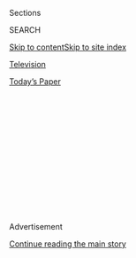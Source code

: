 <div id="app">

<div>

<div>

<div>

<div class="NYTAppHideMasthead css-1q2w90k e1suatyy0">

<div class="section css-ui9rw0 e1suatyy2">

<div class="css-eph4ug er09x8g0">

<div class="css-6n7j50">

</div>

<span class="css-1dv1kvn">Sections</span>

<div class="css-10488qs">

<span class="css-1dv1kvn">SEARCH</span>

</div>

[Skip to content](#site-content)[Skip to site
index](#site-index)

</div>

<div id="masthead-section-label" class="css-1wr3we4 eaxe0e00">

[Television](https://www.nytimes3xbfgragh.onion/section/arts/television)

</div>

<div class="css-10698na e1huz5gh0">

</div>

</div>

<div id="masthead-bar-one" class="section hasLinks css-15hmgas e1csuq9d3">

<div class="css-uqyvli e1csuq9d0">

</div>

<div class="css-1uqjmks e1csuq9d1">

</div>

<div class="css-9e9ivx">

[](https://myaccount.nytimes3xbfgragh.onion/auth/login?response_type=cookie&client_id=vi)

</div>

<div class="css-1bvtpon e1csuq9d2">

[Today’s
Paper](https://www.nytimes3xbfgragh.onion/section/todayspaper)

</div>

</div>

</div>

</div>

<div data-aria-hidden="false">

<div id="site-content" data-role="main">

<div>

<div class="css-1aor85t" style="opacity:0.000000001;z-index:-1;visibility:hidden">

<div class="css-1hqnpie">

<div class="css-epjblv">

<span class="css-17xtcya">[Television](/section/arts/television)</span><span class="css-x15j1o">|</span><span class="css-fwqvlz">What’s
on TV Thursday: ‘In My Skin’ and ‘The
Birds’</span>

</div>

<div class="css-k008qs">

<div class="css-1iwv8en">

<span class="css-18z7m18"></span>

<div>

</div>

</div>

<span class="css-1n6z4y">https://nyti.ms/30dQ9x4</span>

<div class="css-1705lsu">

<div class="css-4xjgmj">

<div class="css-4skfbu" data-role="toolbar" data-aria-label="Social Media Share buttons, Save button, and Comments Panel with current comment count" data-testid="share-tools">

  - 
  - 
  - 
  - 
    
    <div class="css-6n7j50">
    
    </div>

  - 

</div>

</div>

</div>

</div>

</div>

</div>

<div id="NYT_TOP_BANNER_REGION" class="css-13pd83m">

</div>

<div id="top-wrapper" class="css-1sy8kpn">

<div id="top-slug" class="css-l9onyx">

Advertisement

</div>

[Continue reading the main
story](#after-top)

<div class="ad top-wrapper" style="text-align:center;height:100%;display:block;min-height:250px">

<div id="top" class="place-ad" data-position="top" data-size-key="top">

</div>

</div>

<div id="after-top">

</div>

</div>

<div>

<div id="sponsor-wrapper" class="css-1hyfx7x">

<div id="sponsor-slug" class="css-19vbshk">

Supported by

</div>

[Continue reading the main
story](#after-sponsor)

<div id="sponsor" class="ad sponsor-wrapper" style="text-align:center;height:100%;display:block">

</div>

<div id="after-sponsor">

</div>

</div>

<div class="css-186x18t">

</div>

<div class="css-1vkm6nb ehdk2mb0">

# What’s on TV Thursday: ‘In My Skin’ and ‘The Birds’

</div>

A coming-of-age comedy series comes to Hulu. And a thriller from Alfred
Hitchcock is on TCM.

<div class="css-79elbk" data-testid="photoviewer-wrapper">

<div class="css-z3e15g" data-testid="photoviewer-wrapper-hidden">

</div>

<div class="css-1a48zt4 ehw59r15" data-testid="photoviewer-children">

![<span class="css-16f3y1r e13ogyst0" data-aria-hidden="true">Gabrielle
Creevy in “In My
Skin.”</span><span class="css-cnj6d5 e1z0qqy90" itemprop="copyrightHolder"><span class="css-1ly73wi e1tej78p0">Credit...</span><span><span>BBC/Expectation
Entertainment</span></span></span>](https://static01.graylady3jvrrxbe.onion/images/2020/07/30/arts/30tvcol-1/30tvcol-1-articleLarge.jpg?quality=75&auto=webp&disable=upscale)

</div>

</div>

<div class="css-18e8msd">

<div class="css-vp77d3 epjyd6m0">

<div class="css-1baulvz">

By <span class="css-1baulvz last-byline" itemprop="name">Mariel
Wamsley</span>

</div>

</div>

  - July 30,
    2020

  - 
    
    <div class="css-4xjgmj">
    
    <div class="css-d8bdto" data-role="toolbar" data-aria-label="Social Media Share buttons, Save button, and Comments Panel with current comment count" data-testid="share-tools">
    
      - 
      - 
      - 
      - 
        
        <div class="css-6n7j50">
        
        </div>
    
      - 
    
    </div>
    
    </div>

</div>

</div>

<div class="section meteredContent css-1r7ky0e" name="articleBody" itemprop="articleBody">

<div class="css-1fanzo5 StoryBodyCompanionColumn">

<div class="css-53u6y8">

## What’s Streaming

**IN MY SKIN** *Stream on*
[*Hulu*](https://www.hulu.com/series/in-my-skin-91be18aa-30c6-40bf-b191-74503708b305)*.*
Kayleigh Llewellyn, the Welsh writer behind “[In My
Skin](https://www.nytimes3xbfgragh.onion/2020/06/01/arts/television/june-netflix.html),”
had a [parent
with](https://www.theguardian.com/tv-and-radio/2020/mar/29/kayleigh-llewellyn-in-my-skin-interview-bipolar-disorder-mum)
bipolar disorder and was constantly worried her peers would learn of it.
This series is modeled after Llewellyn’s experiences, and it stars
Gabrielle Creevy as Bethan Gwyndaf, a 16-year-old girl who is ashamed of
her mother's frequent hospitalizations and her father’s alcoholism. But
Bethan is an excellent liar. After all, she’s trying to balance an
unstable home life with the typical anxieties of a teenager — like
friendships and crushes — as best as she can. The first season is
available for streaming.

</div>

</div>

<div class="css-79elbk" data-testid="photoviewer-wrapper">

<div class="css-z3e15g" data-testid="photoviewer-wrapper-hidden">

</div>

<div class="css-1a48zt4 ehw59r15" data-testid="photoviewer-children">

![<span class="css-16f3y1r e13ogyst0" data-aria-hidden="true">From left,
Frazer Hadfield, Sarah Kendall and Maggie Ireland-Jones in
“Frayed.”</span><span class="css-cnj6d5 e1z0qqy90" itemprop="copyrightHolder"><span class="css-1ly73wi e1tej78p0">Credit...</span><span>Lisa
Tomasetti/HBO
Max</span></span>](https://static01.graylady3jvrrxbe.onion/images/2020/07/30/arts/30tvcol-2/30tvcol-2-articleLarge.jpg?quality=75&auto=webp&disable=upscale)

</div>

</div>

<div class="css-1fanzo5 StoryBodyCompanionColumn">

<div class="css-53u6y8">

**FRAYED** *Stream on* [*HBO
Max*](https://www.hbomax.com/coming-soon/frayed)*.* Sarah Kendall is the
writer, an associate producer and the star of [this comedy
series](https://tv.avclub.com/hbo-max-s-frayed-tells-several-coming-of-age-stories-b-1844460359)about
Sammy Cooper, a wealthy London housewife in 1988. After her husband
dies, Sammy and her children have nowhere to go but Newcastle,
Australia, where she grew up. Sammy must confront her past and make
peace with the place she once called home.

**AWAARA** (1956) *Stream on*
[*Mubi*](https://mubi.com/films/the-vagabond-1951)*.* Translated to “The
Vagabond” in English, [“Awaara” is the
story](https://www.nytimes3xbfgragh.onion/1956/04/16/archives/screen-an-indian-import-the-vagabond-opens-at-cameo-theatre.html)
of a man named Raj who grew up in the slums of India after his father, a
wealthy lawyer, kicked his mother out. He befriends a duplicitous man
named Jagga (K.N. Singh) and takes up a life of crime, but is compelled
to change his ways when he falls in love with his childhood friend Rita
(Nargis). The film is directed and produced by Raj Kapoor, who also
stars as Raj.

</div>

</div>

<div class="css-1fanzo5 StoryBodyCompanionColumn">

<div class="css-53u6y8">

**IDIOMATIC** *Stream on* [*Sundance
Now*](https://www.sundancenow.com/series/watch/idiomatic/26360242b9115b0b?season=1)*.*
A Finnish series,
“[Idiomatic](https://thesavvyscreener.com/2020/03/02/finnish-laughs-thrills/)”
is a romantic comedy about Aino (Anna Paavilainen), who is from northern
Finland, and Micke (Elmer Back), who’s Swedish. When they are forced to
move to an apartment owned by Micke’s parents, and Aino’s brother comes
to stay with them, the couple learn they are still getting to know one
other.

## What’s on TV

</div>

</div>

<div class="css-79elbk" data-testid="photoviewer-wrapper">

<div class="css-z3e15g" data-testid="photoviewer-wrapper-hidden">

</div>

<div class="css-1a48zt4 ehw59r15" data-testid="photoviewer-children">

<div class="css-1xdhyk6 erfvjey0">

<span class="css-1ly73wi e1tej78p0">Image</span>

<div class="css-zjzyr8">

<div data-testid="lazyimage-container" style="height:305.46666666666664px">

</div>

</div>

</div>

<span class="css-16f3y1r e13ogyst0" data-aria-hidden="true">Tippi Hedren
and Rod Taylor in "The
Birds."</span><span class="css-cnj6d5 e1z0qqy90" itemprop="copyrightHolder"><span class="css-1ly73wi e1tej78p0">Credit...</span><span>MGM/Universal
Studio</span></span>

</div>

</div>

<div class="css-1fanzo5 StoryBodyCompanionColumn">

<div class="css-53u6y8">

**THE BIRDS** (1963) **** *10:45 p.m. on TCM.* A later addition to the
filmography of Alfred Hitchcock, the director nicknamed the “Master of
Suspense,” “The Birds” tells the story of a peaceful seaside town
suddenly plagued by feathered foes. ** In it, Melanie Daniels (Tippi
Hedren),<span class="css-8l6xbc evw5hdy0"> </span>follows a man named
Mitch Brenner (Rod Taylor) from San Francisco to a small fishing
village, where his family lives. Almost immediately after Melanie
arrives in the town, she is attacked by a sea gull, sparking a chain of
horrific bird attacks that turn deadly. In his review for The New York
Times in 1963, [Bosley Crowther
wrote](https://www.nytimes3xbfgragh.onion/1963/04/01/archives/screen-the-birdshitchcocks-feathered-fiends-are-chilling.html)
that “Mr. Hitchcock and his associates have constructed a horror film
that should raise the hackles on the most courageous and put
goose-pimples on the toughest hide.”

</div>

</div>

</div>

<div>

</div>

<div>

</div>

<div>

</div>

<div>

<div id="bottom-wrapper" class="css-1ede5it">

<div id="bottom-slug" class="css-l9onyx">

Advertisement

</div>

[Continue reading the main
story](#after-bottom)

<div id="bottom" class="ad bottom-wrapper" style="text-align:center;height:100%;display:block;min-height:90px">

</div>

<div id="after-bottom">

</div>

</div>

</div>

</div>

</div>

## Site Index

<div>

</div>

## Site Information Navigation

  - [© <span>2020</span> <span>The New York Times
    Company</span>](https://help.nytimes3xbfgragh.onion/hc/en-us/articles/115014792127-Copyright-notice)

<!-- end list -->

  - [NYTCo](https://www.nytco.com/)
  - [Contact
    Us](https://help.nytimes3xbfgragh.onion/hc/en-us/articles/115015385887-Contact-Us)
  - [Work with us](https://www.nytco.com/careers/)
  - [Advertise](https://nytmediakit.com/)
  - [T Brand Studio](http://www.tbrandstudio.com/)
  - [Your Ad
    Choices](https://www.nytimes3xbfgragh.onion/privacy/cookie-policy#how-do-i-manage-trackers)
  - [Privacy](https://www.nytimes3xbfgragh.onion/privacy)
  - [Terms of
    Service](https://help.nytimes3xbfgragh.onion/hc/en-us/articles/115014893428-Terms-of-service)
  - [Terms of
    Sale](https://help.nytimes3xbfgragh.onion/hc/en-us/articles/115014893968-Terms-of-sale)
  - [Site
    Map](https://spiderbites.nytimes3xbfgragh.onion)
  - [Help](https://help.nytimes3xbfgragh.onion/hc/en-us)
  - [Subscriptions](https://www.nytimes3xbfgragh.onion/subscription?campaignId=37WXW)

</div>

</div>

</div>

</div>
